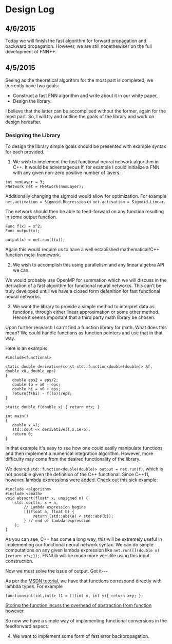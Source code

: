 Design Log
===
## 4/6/2015
Today we will finish the fast algorithm for forward propagation and backward propagation. However, we are still nonethewiser on the full development of FNN++.


## 4/5/2015
Seeing as the theoretical algorithm for the most part is completed,  we currently have two goals:

* Construct a fast FNN algorithm and write about it in our white paper,
* Design the library.

I believe that the latter can be accomplised without the former, again for the most part. So, I will try and outline the goals of the library and work on design hereafter.

### Designing the Library
To design the library simple goals should be presented with example syntax for each provided.


1. We wish to implement the fast functional neural network algorithm in C++.
 It would be adventageous if, for example I could initialize a FNN with any given non-zero positive number of layers.
 ```
 int numLayer = 3;
 FNetwork net = FNetwork(numLayer);
 ```
 Additionally changing the sigmoid would allow for optimization. For example   
 `net.activation = Sigmoid.Regression` or `net.activation = Sigmoid.Linear`. 

 The network should then be able to feed-forward on any function resulting in some output function.
 ```
 Func f(x) = x^2;
 Func output(x);

 output(x) = net.run(f(x));
 ```
 Again this would require us to have a well established mathematical/C++ function meta-framework. 

2. We wish to accomplish this using parallelism and any linear algebra API we can.

 We would probably use OpenMP for summation which we will discuss in the derivation of a fast algorithm for functional neural networks. This can't be truly developed untill we have a closed form defenition for fast functional neural networks.

3. We want the library to provide a simple method to interpret data as functions, through either linear approximation or some other method. Hence it seems important that a third party math library be chosen.
 
 Upon further research I can't find a function library for math. What does this mean? We could handle functions as function pointers and use that in that way. 

 Here is an example:
 ```
 #include<functional>
 
 static double derivative(const std::function<double(double)> &f, double x0, double eps)
 {
    double eps2 = eps/2;
    double lo = x0 - eps;
    double hi = x0 + eps;
    return(f(hi) - f(lo))/eps;
 }

 static double f(double x) { return x*x; }
 
 int main()
 {
    double x =1;
    std::cout << derivative(f,x,1e-5);
    return 0;
 }
 ```
 In that example it's easy to see how one could easily manipulate functions and then implement a numerical integration algorithm. However, more difficulty may come from the desired functionality of the library.

 We desired `std::function<double(double)> output = net.run(f)`, which is not possible given the definition of the C++ functional. Since C++11, however, lambda expressions were added. Check out this sick example:
 ```
 #include <algorithm>
 #include <cmath>
 void abssort(float* x, unsigned n) {
     std::sort(x, x + n,
         // Lambda expression begins
         [](float a, float b) {
             return (std::abs(a) < std::abs(b));
         } // end of lambda expression
     );
 }
 ```

 As you can see, C++ has come a long way, this will be extremely useful in implementing our functional neural network syntax. We can do simple computations on any given lambda expression like `net.run([](double x){return x*x;});`. FNNLib will be much more versitile using this input construction.

 Now we must solve the issue of output. Got it---

 As per the [MSDN tutorial](https://msdn.microsoft.com/en-us/library/dd293599.aspx), we have that functions correspond directly with lambda types. For example
 ```
 function<int(int,int)> f1 = [](int x, int y){ return x+y; };
 ```
 [Storing the function incurs the overhead of abstraction from function however](http://stackoverflow.com/questions/3218821/c0x-lambda-overhead).

 So now we have a simple way of implementing functional conversions in the feedforward aspect.

4. We want to implement some form of fast error backpropagation.

